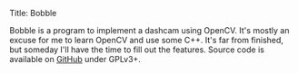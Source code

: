 Title: Bobble

Bobble is a program to implement a dashcam using OpenCV. It's mostly an excuse
for me to learn OpenCV and use some C++. It's far from finished, but someday
I'll have the time to fill out the features. Source code is available on
[GitHub](https://github.com/bobolopolis/bobble) under GPLv3+.
